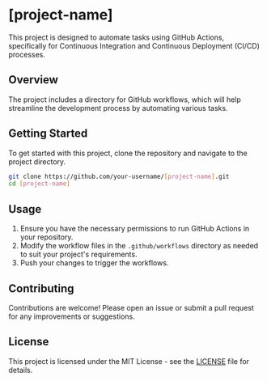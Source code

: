 # [project-name]

This project is designed to automate tasks using GitHub Actions, specifically for Continuous Integration and Continuous Deployment (CI/CD) processes.

## Overview

The project includes a directory for GitHub workflows, which will help streamline the development process by automating various tasks.

## Getting Started

To get started with this project, clone the repository and navigate to the project directory.

```bash
git clone https://github.com/your-username/[project-name].git
cd [project-name]
```

## Usage

1. Ensure you have the necessary permissions to run GitHub Actions in your repository.
2. Modify the workflow files in the `.github/workflows` directory as needed to suit your project's requirements.
3. Push your changes to trigger the workflows.

## Contributing

Contributions are welcome! Please open an issue or submit a pull request for any improvements or suggestions.

## License

This project is licensed under the MIT License - see the [LICENSE](LICENSE) file for details.